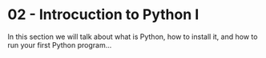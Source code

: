 # <strong>02</strong> - <i class="fab fa-python"></i> Introcuction to Python I

In this section we will talk about what is Python, how to install it, and how to run your first Python program...
